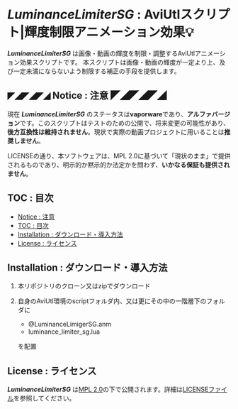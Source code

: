 # *LuminanceLimiterSG* : AviUtlスクリプト|輝度制限アニメーション効果💡
***LuminanceLimiterSG*** は画像・動画の輝度を制限・調整するAviUtlアニメーション効果スクリプトです。
本スクリプトは画像・動画の輝度が一定より上、及び一定未満にならないよう制限する補正の手段を提供します。


<a id="markdown-Notice"></a>

## **◤◢◤◢◤◢ Notice : 注意 ◤◢◤◢◤◢**
現在 ***LuminanceLimiterSG*** のステータスは**vaporware**であり、**アルファバージョン**です。このスクリプトはテストのための公開で、将来変更の可能性があり、**後方互換性は維持されません**。現状で実際の動画プロジェクトに用いることは**推奨しません**。

LICENSEの通り、本ソフトウェアは、MPL 2.0に基づいて「現状のまま」で提供されるものであり、明示的か黙示的か法定かを問わず、**いかなる保証も提供されません**。


<a id="markdown-TOC"></a>

## TOC : 目次
- [Notice : 注意](#markdown-Notice)
- [TOC : 目次](#markdown-TOC)
- [Installation : ダウンロード・導入方法](#markdown-Installation)
- [License : ライセンス](#marndown-License)


<a id="markdown-Installation"></a>

## Installation : ダウンロード・導入方法
1. 本リポジトリのクローン又はzipでダウンロード
2. 自身のAviUtl環境のscriptフォルダ内、又は更にその中の一階層下のフォルダに

    - @LuminanceLimigerSG.anm
    - luminance_limiter_sg.lua

    を配置


<a id="markdown-License"></a>

## License : ライセンス
***LuminanceLimiterSG*** は[MPL 2.0](https://www.mozilla.org/en-US/MPL/2.0/)の下で公開されます。詳細は[LICENSEファイル](./LICENSE)を参照してください。
